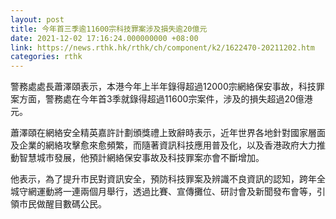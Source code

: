 ```yaml
---
layout: post
title: 今年首三季逾11600宗科技罪案涉及損失逾20億元
date: 2021-12-02 17:16:24.000000000 +08:00
link: https://news.rthk.hk/rthk/ch/component/k2/1622470-20211202.htm
categories: rthk
---
```


警務處處長蕭澤頤表示，本港今年上半年錄得超過12000宗網絡保安事故，科技罪案方面，警務處在今年首3季就錄得超過11600宗案件，涉及的損失超過20億港元。

蕭澤頤在網絡安全精英嘉許計劃頒獎禮上致辭時表示，近年世界各地針對國家層面及企業的網絡攻擊愈來愈頻繁，而隨著資訊科技應用普及化，以及香港政府大力推動智慧城市發展，他預計網絡保安事故及科技罪案亦會不斷增加。

他表示，為了提升市民對資訊安全，預防科技罪案及辨識不良資訊的認知，跨年全城守網運動將一連兩個月舉行，透過比賽、宣傳攤位、研討會及新聞發布會等，引領市民做醒目數碼公民。

